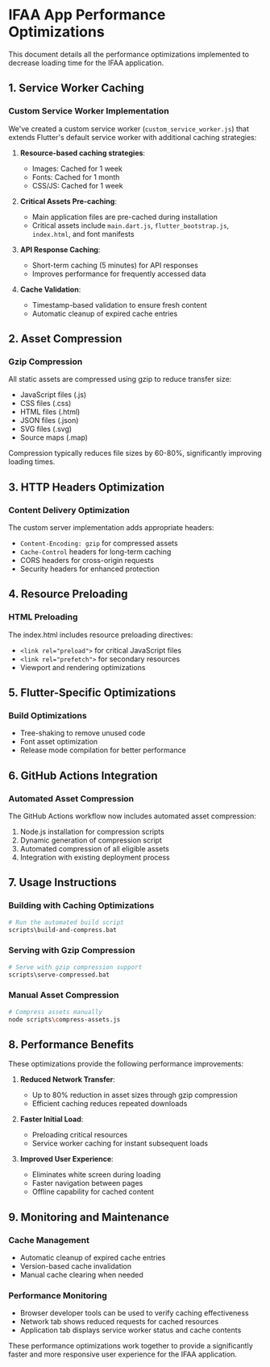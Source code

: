 # IFAA App Performance Optimizations

This document details all the performance optimizations implemented to decrease loading time for the IFAA application.

## 1. Service Worker Caching

### Custom Service Worker Implementation
We've created a custom service worker (`custom_service_worker.js`) that extends Flutter's default service worker with additional caching strategies:

1. **Resource-based caching strategies**:
   - Images: Cached for 1 week
   - Fonts: Cached for 1 month
   - CSS/JS: Cached for 1 week

2. **Critical Assets Pre-caching**:
   - Main application files are pre-cached during installation
   - Critical assets include `main.dart.js`, `flutter_bootstrap.js`, `index.html`, and font manifests

3. **API Response Caching**:
   - Short-term caching (5 minutes) for API responses
   - Improves performance for frequently accessed data

4. **Cache Validation**:
   - Timestamp-based validation to ensure fresh content
   - Automatic cleanup of expired cache entries

## 2. Asset Compression

### Gzip Compression
All static assets are compressed using gzip to reduce transfer size:

- JavaScript files (.js)
- CSS files (.css)
- HTML files (.html)
- JSON files (.json)
- SVG files (.svg)
- Source maps (.map)

Compression typically reduces file sizes by 60-80%, significantly improving loading times.

## 3. HTTP Headers Optimization

### Content Delivery Optimization
The custom server implementation adds appropriate headers:

- `Content-Encoding: gzip` for compressed assets
- `Cache-Control` headers for long-term caching
- CORS headers for cross-origin requests
- Security headers for enhanced protection

## 4. Resource Preloading

### HTML Preloading
The index.html includes resource preloading directives:

- `<link rel="preload">` for critical JavaScript files
- `<link rel="prefetch">` for secondary resources
- Viewport and rendering optimizations

## 5. Flutter-Specific Optimizations

### Build Optimizations
- Tree-shaking to remove unused code
- Font asset optimization
- Release mode compilation for better performance

## 6. GitHub Actions Integration

### Automated Asset Compression
The GitHub Actions workflow now includes automated asset compression:

1. Node.js installation for compression scripts
2. Dynamic generation of compression script
3. Automated compression of all eligible assets
4. Integration with existing deployment process

## 7. Usage Instructions

### Building with Caching Optimizations
```bash
# Run the automated build script
scripts\build-and-compress.bat
```

### Serving with Gzip Compression
```bash
# Serve with gzip compression support
scripts\serve-compressed.bat
```

### Manual Asset Compression
```bash
# Compress assets manually
node scripts\compress-assets.js
```

## 8. Performance Benefits

These optimizations provide the following performance improvements:

1. **Reduced Network Transfer**:
   - Up to 80% reduction in asset sizes through gzip compression
   - Efficient caching reduces repeated downloads

2. **Faster Initial Load**:
   - Preloading critical resources
   - Service worker caching for instant subsequent loads

3. **Improved User Experience**:
   - Eliminates white screen during loading
   - Faster navigation between pages
   - Offline capability for cached content

## 9. Monitoring and Maintenance

### Cache Management
- Automatic cleanup of expired cache entries
- Version-based cache invalidation
- Manual cache clearing when needed

### Performance Monitoring
- Browser developer tools can be used to verify caching effectiveness
- Network tab shows reduced requests for cached resources
- Application tab displays service worker status and cache contents

These performance optimizations work together to provide a significantly faster and more responsive user experience for the IFAA application.